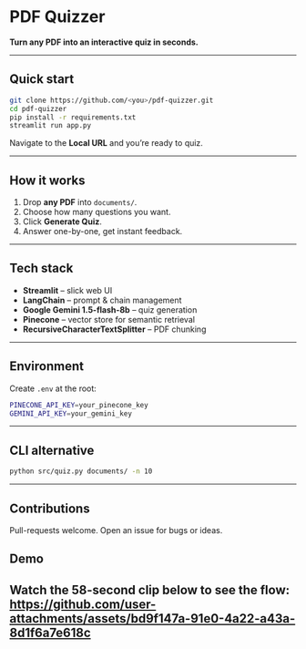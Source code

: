 # PDF Quizzer  
**Turn any PDF into an interactive quiz in seconds.**

---

## Quick start
```bash
git clone https://github.com/<you>/pdf-quizzer.git
cd pdf-quizzer
pip install -r requirements.txt
streamlit run app.py
```
Navigate to the **Local URL** and you’re ready to quiz.

---


## How it works
1. Drop **any PDF** into `documents/`.  
2. Choose how many questions you want.  
3. Click **Generate Quiz**.  
4. Answer one-by-one, get instant feedback.  

---

## Tech stack
- **Streamlit** – slick web UI  
- **LangChain** – prompt & chain management  
- **Google Gemini 1.5-flash-8b** –  quiz generation  
- **Pinecone** – vector store for semantic retrieval  
- **RecursiveCharacterTextSplitter** – PDF chunking  

---

## Environment
Create `.env` at the root:

```bash
PINECONE_API_KEY=your_pinecone_key
GEMINI_API_KEY=your_gemini_key
```

---

## CLI alternative
```bash
python src/quiz.py documents/ -n 10
```

---

## Contributions
Pull-requests welcome. Open an issue for bugs or ideas.


## Demo
Watch the 58-second clip below to see the flow: 
https://github.com/user-attachments/assets/bd9f147a-91e0-4a22-a43a-8d1f6a7e618c
---


```

